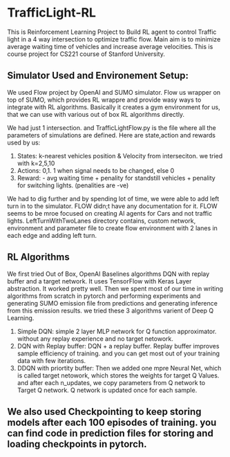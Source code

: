 # TrafficLight-RL

This is Reinforcement Learning Project to Build RL agent to control Traffic light in a 4 way intersection to optimize traffic flow. Main aim is to minimize average waiting time of vehicles and increase average velocities. This is course project for CS221 course of Stanford University. 

## Simulator Used and Environement Setup:

We used Flow project by OpenAI and SUMO simulator. Flow us wrapper on top of SUMO, which provides RL wrappre and provide wasy ways to integrate with RL algorithms. Basically it creates a gym environment for us, that we can use with various out of box RL algorithms directly.

We had just 1 intersection. and TrafficLightFlow.py is the file where all the parameters of simulations are defined. Here are state,action and rewards used by us:
1. States: k-nearest vehicles position & Velocity from interseciton. we tried with k=2,5,10
2. Actions: 0,1. 1 when signal needs to be changed, else 0
3. Reward: - avg waiting time + penality for standstill vehicles + penality for switching lights. (penalities are -ve)

We had to dig further and by spending lot of time, we were able to add left turn in to the simulator. FLOW didn;t have any documentation for it. FLOW seems to be mroe focused on creating AI agents for Cars and not traffic lights. LeftTurnWithTwoLanes directory contains, custom network, environment and parameter file to create flow environment with 2 lanes in each edge and adding left turn. 

## RL Algorithms
We first tried Out of Box, OpenAI Baselines algorithms DQN with replay buffer and a target network. It uses TensorFlow with Keras Layer abstraction. It worked pretty well. Then we spent most of our time in writing algorithms from scratch in pytorch and performing experiments and generating SUMO emission file from predictions and generating inference from this emission results. we tried these 3 algorithms varient of Deep Q Learning.

1. Simple DQN: simple 2 layer MLP network for Q function approximator. without any replay experience and no target netowork.
2. DQN with Replay buffer: DQN + a replay buffer. Replay buffer improves sample efficiency of training. and you can get most out of your training data with few iterations.
3. DDQN with priortity buffer: Then we added one mpre Neural Net, which is called target netowork, which stores the weights for target Q Values. and after each n_updates, we copy parameters from Q network to Target Q network. Q network is updated once for each sample.


## We also used Checkpointing to keep storing models after each 100 episodes of training. you can find code in prediction files for storing and loading checkpoints in pytorch.
